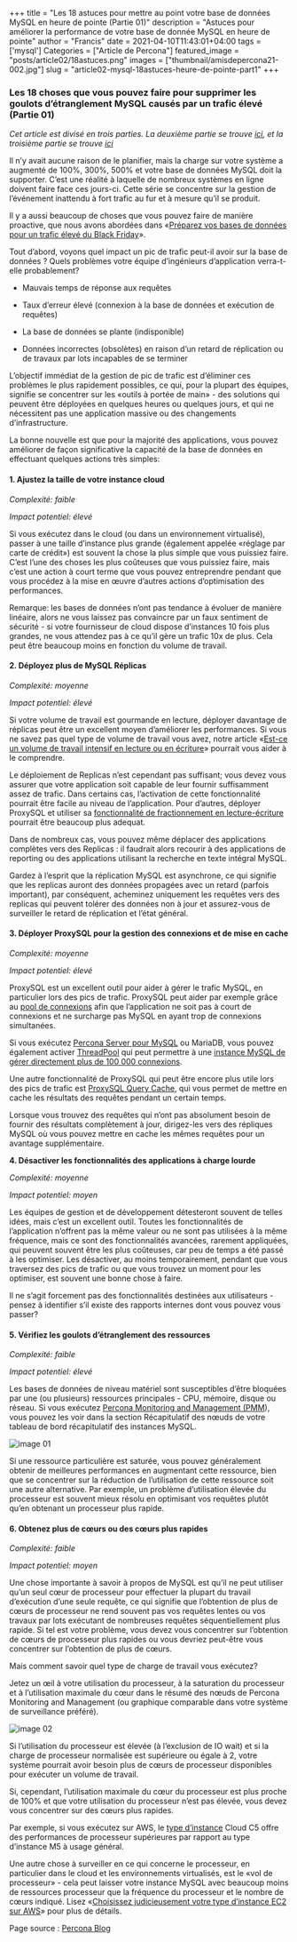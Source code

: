 +++
title = "Les 18 astuces pour mettre au point votre base de données MySQL en heure de pointe (Partie 01)"
description = "Astuces pour améliorer la performance de votre base de donnée MySQL en heure de pointe"
author = "Francis"
date = 2021-04-10T11:43:01+04:00
tags = ['mysql']
Categories = ["Article de Percona"]
featured_image = "posts/article02/18astuces.png"
images = ["thumbnail/amisdepercona21-002.jpg"]
slug = "article02-mysql-18astuces-heure-de-pointe-part1"
+++

### Les 18 choses que vous pouvez faire pour supprimer les goulots d’étranglement MySQL causés par un trafic élevé (Partie 01)

*Cet article est divisé en trois parties. La deuxième partie se trouve [ici](/posts/article02-mysql-18astuces-heure-de-pointe-part2/), et la troisième partie se trouve [ici](/posts/article02-mysql-18astuces-heure-de-pointe-part3/)*

Il n’y avait aucune raison de le planifier, mais la charge sur votre système a augmenté de 100%, 300%, 500% et votre base de données MySQL doit la supporter. C’est une réalité à laquelle de nombreux systèmes en ligne doivent faire face ces jours-ci. Cette série se concentre sur la gestion de l’événement inattendu à fort trafic au fur et à mesure qu’il se produit.

Il y a aussi beaucoup de choses que vous pouvez faire de manière proactive, que nous avons abordées dans «[Préparez vos bases de données pour un trafic élevé du Black Friday](https://www.percona.com/blog/2019/11/11/prepare-your-databases-for-high-traffic-on-black-friday/)».

Tout d’abord, voyons quel impact un pic de trafic peut-il avoir sur la base de données ? Quels problèmes votre équipe d’ingénieurs d’application verra-t-elle probablement?

- Mauvais temps de réponse aux requêtes

- Taux d’erreur élevé (connexion à la base de données et exécution de requêtes)

- La base de données se plante (indisponible)

- Données incorrectes (obsolètes) en raison d’un retard de réplication ou de travaux par lots incapables de se terminer

L’objectif immédiat de la gestion de pic de trafic est d’éliminer ces problèmes le plus rapidement possibles, ce qui, pour la plupart des équipes, signifie se concentrer sur les «outils à portée de main» - des solutions qui peuvent être déployées en quelques heures ou quelques jours, et qui ne nécessitent pas une application massive ou des changements d’infrastructure.

La bonne nouvelle est que pour la majorité des applications, vous pouvez améliorer de façon significative la capacité de la base de données en effectuant quelques actions très simples:

#### 1. Ajustez la taille de votre instance cloud

_Complexité: faible_

_Impact potentiel: élevé_

Si vous exécutez dans le cloud (ou dans un environnement virtualisé), passer à une taille d’instance plus grande (également appelée «réglage par carte de crédit») est souvent la chose la plus simple que vous puissiez faire. C’est l’une des choses les plus coûteuses que vous puissiez faire, mais c’est une action à court terme que vous pouvez entreprendre pendant que vous procédez à la mise en œuvre d’autres actions d’optimisation des performances.

Remarque: les bases de données n’ont pas tendance à évoluer de manière linéaire, alors ne vous laissez pas convaincre par un faux sentiment de sécurité - si votre fournisseur de cloud dispose d’instances 10 fois plus grandes, ne vous attendez pas à ce qu’il gère un trafic 10x de plus. Cela peut être beaucoup moins en fonction du volume de travail.

#### 2. Déployez plus de MySQL Réplicas

_Complexité: moyenne_

_Impact potentiel: élevé_

Si votre volume de travail est gourmande en lecture, déployer davantage de réplicas peut être un excellent moyen d’améliorer les performances. Si vous ne savez pas quel type de volume de travail vous avez, notre article «[Est-ce un volume de travail intensif en lecture ou en écriture](https://www.percona.com/blog/2018/08/30/read-intensive-or-write-intensive-workload/)» pourrait vous aider à le comprendre.

Le déploiement de Replicas n’est cependant pas suffisant; vous devez vous assurer que votre application soit capable de leur fournir suffisamment assez de trafic. Dans certains cas, l’activation de cette fonctionnalité pourrait être facile au niveau de l’application. Pour d’autres, déployer ProxySQL et utiliser sa [fonctionnalité de fractionnement en lecture-écriture](https://proxysql.com/blog/configure-read-write-split/) pourrait être beaucoup plus adequat.

Dans de nombreux cas, vous pouvez même déplacer des applications complètes vers des Replicas : il faudrait alors recourir à des applications de reporting ou des applications utilisant la recherche en texte intégral MySQL.

Gardez à l’esprit que la réplication MySQL est asynchrone, ce qui signifie que les replicas auront des données propagées avec un retard (parfois important), par conséquent, acheminez uniquement les requêtes vers des replicas qui peuvent tolérer des données non à jour et assurez-vous de surveiller le retard de réplication et l’état général.

#### 3. Déployer ProxySQL pour la gestion des connexions et de mise en cache

_Complexité: moyenne_

_Impact potentiel: élevé_

ProxySQL est un excellent outil pour aider à gérer le trafic MySQL, en particulier lors des pics de trafic. ProxySQL peut aider par exemple grâce au [pool de connexions](https://www.percona.com/resources/webinars/utilizing-proxysql-connection-pooling-php) afin que l’application ne soit pas à court de connexions et ne surcharge pas MySQL en ayant trop de connexions simultanées.

Si vous exécutez [Percona Server pour MySQL](https://www.percona.com/software/mysql-database/percona-server) ou MariaDB, vous pouvez également activer [ThreadPool](https://www.percona.com/doc/percona-server/LATEST/performance/threadpool.html) qui peut permettre à une [instance MySQL de gérer directement plus de 100 000 connexions](https://www.percona.com/blog/2019/02/25/mysql-challenge-100k-connections/).

Une autre fonctionnalité de ProxySQL qui peut être encore plus utile lors des pics de trafic est [ProxySQL Query Cache](https://www.percona.com/blog/2018/02/07/proxysql-query-cache/), qui vous permet de mettre en cache les résultats des requêtes pendant un certain temps.

Lorsque vous trouvez des requêtes qui n’ont pas absolument besoin de fournir des résultats complètement à jour, dirigez-les vers des répliques MySQL où vous pouvez mettre en cache les mêmes requêtes pour un avantage supplémentaire.

**4. Désactiver les fonctionnalités des applications à charge lourde**

_Complexité: moyenne_

_Impact potentiel: moyen_

Les équipes de gestion et de développement détesteront souvent de telles idées, mais c’est un excellent outil. Toutes les fonctionnalités de l’application n’offrent pas la même valeur ou ne sont pas utilisées à la même fréquence, mais ce sont des fonctionnalités avancées, rarement appliquées, qui peuvent souvent être les plus coûteuses, car peu de temps a été passé à les optimiser. Les désactiver, au moins temporairement, pendant que vous traversez des pics de trafic ou que vous trouvez un moment pour les optimiser, est souvent une bonne chose à faire.

Il ne s’agit forcement pas des fonctionnalités destinées aux utilisateurs - pensez à identifier s’il existe des rapports internes dont vous pouvez vous passer?

#### 5. Vérifiez les goulots d’étranglement des ressources

_Complexité: faible_

_Impact potentiel: élevé_

Les bases de données de niveau matériel sont susceptibles d’être bloquées par une (ou plusieurs) ressources principales - CPU, mémoire, disque ou réseau. Si vous exécutez [Percona Monitoring and Management (PMM](https://www.percona.com/software/database-tools/percona-monitoring-and-management)), vous pouvez les voir dans la section Récapitulatif des nœuds de votre tableau de bord récapitulatif des instances MySQL.

 ![image 01](/posts/article02/p01_image01.png)

Si une ressource particulière est saturée, vous pouvez généralement obtenir de meilleures performances en augmentant cette ressource, bien que se concentrer sur la réduction de l’utilisation de cette ressource soit une autre alternative. Par exemple, un problème d’utilisation élevée du processeur est souvent mieux résolu en optimisant vos requêtes plutôt qu’en obtenant un processeur plus rapide.

#### 6. Obtenez plus de cœurs ou des cœurs plus rapides

_Complexité: faible_

_Impact potentiel: moyen_

Une chose importante à savoir à propos de MySQL est qu’il ne peut utiliser qu’un seul cœur de processeur pour effectuer la plupart du travail d’exécution d’une seule requête, ce qui signifie que l’obtention de plus de cœurs de processeur ne rend souvent pas vos requêtes lentes ou vos travaux par lots exécutant de nombreuses requêtes séquentiellement plus rapide. Si tel est votre problème, vous devez vous concentrer sur l’obtention de cœurs de processeur plus rapides ou vous devriez peut-être vous concentrer sur l’obtention de plus de cœurs.

Mais comment savoir quel type de charge de travail vous exécutez?

Jetez un œil à votre utilisation du processeur, à la saturation du processeur et à l’utilisation maximale du cœur dans le résumé des nœuds de Percona Monitoring and Management (ou graphique comparable dans votre système de surveillance préféré).

 ![image 02](/posts/article02/p01_image02.png)

Si l’utilisation du processeur est élevée (à l’exclusion de IO wait) et si la charge de processeur normalisée est supérieure ou égale à 2, votre système pourrait avoir besoin plus de cœurs de processeur disponibles pour exécuter un volume de travail.

Si, cependant, l’utilisation maximale du cœur du processeur est plus proche de 100% et que votre utilisation du processeur n’est pas élevée, vous devez vous concentrer sur des cœurs plus rapides.

Par exemple, si vous exécutez sur AWS, le [type d’instance](https://aws.amazon.com/ec2/instance-types/) Cloud C5 offre des performances de processeur supérieures par rapport au type d’instance M5 à usage général.

Une autre chose à surveiller en ce qui concerne le processeur, en particulier dans le cloud et les environnements virtualisés, est le «vol de processeur» - cela peut laisser votre instance MySQL avec beaucoup moins de ressources processeur que la fréquence du processeur et le nombre de cœurs indiqué. Lisez «[Choisissez judicieusement votre type d’instance EC2 sur AWS](https://www.percona.com/blog/2019/11/04/choose-your-ec2-instance-type-wisely-on-aws/)» pour plus de détails.


Page source : [Percona Blog](https://www.percona.com/blog/2020/04/03/18-things-you-can-do-to-remove-mysql-bottlenecks-caused-by-high-traffic-part-one/)
